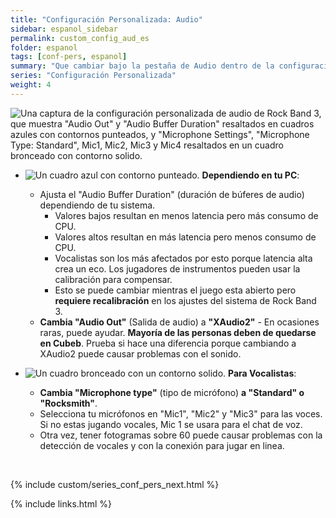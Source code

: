 ```yaml
---
title: "Configuración Personalizada: Audio"
sidebar: espanol_sidebar
permalink: custom_config_aud_es
folder: espanol
tags: [conf-pers, espanol]
summary: "Que cambiar bajo la pestaña de Audio dentro de la configuración personalizada de RPCS3"
series: "Configuración Personalizada"
weight: 4
---
```


![Una captura de la configuración personalizada de audio de Rock Band 3, que muestra "Audio Out" y "Audio Buffer Duration" resaltados en cuadros azules con contornos punteados, y "Microphone Settings", "Microphone Type: Standard", Mic1, Mic2, Mic3 y Mic4 resaltados en un cuadro bronceado con contorno solido.](https://carlmylo.github.io/rb3-pc/images/cust/audio.png "Audio")

* ![Un cuadro azul con contorno punteado.](https://carlmylo.github.io/rb3-pc/images/cust/smallblue.png "Cuadro azul") **Dependiendo en tu PC**: 
	* Ajusta el "Audio Buffer Duration" (duración de búferes de audio) dependiendo de tu sistema. 
		* Valores bajos resultan en menos latencia pero más consumo de CPU.
		* Valores altos resultan en más latencia pero menos consumo de CPU.
		* Vocalistas son los más afectados por esto porque latencia alta crea un eco. Los jugadores de instrumentos pueden usar la calibración para compensar.
		* Esto se puede cambiar mientras el juego esta abierto pero **requiere recalibración** en los ajustes del sistema de Rock Band 3.
	* **Cambia "Audio Out"** (Salida de audio) a **"XAudio2"** - En ocasiones raras, puede ayudar. **Mayoría de las personas deben de quedarse en Cubeb**. Prueba si hace una diferencia porque cambiando a XAudio2 puede causar problemas con el sonido.

* ![Un cuadro bronceado con un contorno solido.](https://carlmylo.github.io/rb3-pc/images/cust/smalltan.png "Cuadro bronceado") **Para Vocalistas**: 
	* **Cambia "Microphone type"** (tipo de micrófono) **a "Standard" o "Rocksmith"**.
	* Selecciona tu micrófonos en "Mic1", "Mic2" y "Mic3" para las voces. Si no estas jugando vocales, Mic 1 se usara para el chat de voz.
	* Otra vez, tener fotogramas sobre 60 puede causar problemas con la detección de vocales y con la conexión para jugar en linea.

<br/>

{% include custom/series_conf_pers_next.html %}

{% include links.html %}